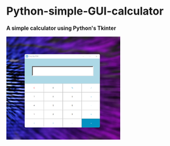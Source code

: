 # Python-simple-GUI-calculator
<p style="font-weight:bold">A simple calculator using Python's Tkinter</p>
<img
  src="calc.png"
  alt="Alt text"
  title="Calculator GUI"
  style="display: inline-block; margin: 0 auto; width:300px">



